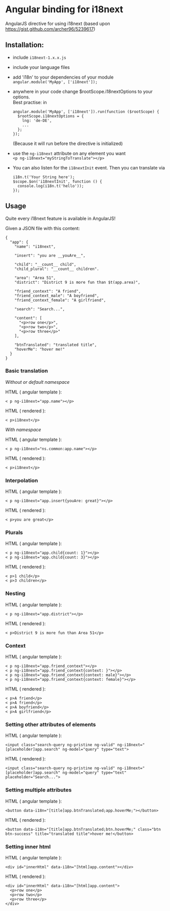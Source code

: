 # Angular binding for i18next

AngularJS directive for using i18next (based upon https://gist.github.com/archer96/5239617)

## Installation:
 
- include `i18next-1.x.x.js`
- include your language files
- add 'i18n' to your dependencies of your module  
  `angular.module('MyApp', ['i18next']);`
- anywhere in your code change $rootScope.i18nextOptions to your options.  
    Best practise: in
    
    ```
    angular.module('MyApp', ['i18next']).run(function ($rootScope) {
      $rootScope.i18nextOptions = {
        lng: 'de-DE',
        ...
      };
    });
    ```

    (Because it will run before the directive is initialized)
- use the `ng-i18next` attribute on any element you want  
  `<p ng-i18next="myStringToTranslate"></p>`
- You can also listen for the `i18nextInit` event. Then you can translate
  via
  
  ```
  i18n.t('Your String here');  
  $scope.$on('i18nextInit', function () {  
    console.log(i18n.t('hello'));  
  });  
  ```

## Usage

Quite every i18next feature is available in AngularJS!

Given a JSON file with this content:

```
{
  "app": {
    "name": "i18next",

    "insert": "you are __youAre__",

    "child": "__count__ child",
    "child_plural": "__count__ children".

    "area": "Area 51",
    "district": "District 9 is more fun than $t(app.area)",

    "friend_context": "A friend",
    "friend_context_male": "A boyfriend",
    "friend_context_female": "A girlfriend",

    "search": "Search...",

    "content": [
      "<p>row one</p>",
      "<p>row two</p>",
      "<p>row three</p>"
    ],

    "btnTranslated": "translated title",
    "hoverMe": "hover me!"
  }
}
```

### Basic translation

*Without or default namespace*

HTML ( angular template ):

```
< p ng-i18next="app.name"></p>
```

HTML ( rendered ):

```
< p>i18next</p>
```

*With namespace*

HTML ( angular template ):

```
< p ng-i18next="ns.common:app.name"></p>
```

HTML ( rendered ):

```
< p>i18next</p>
```

### Interpolation

HTML ( angular template ):

```
< p ng-i18next="app.insert{youAre: great}"></p>
```

HTML ( rendered ):

```
< p>you are great</p>
```

### Plurals

HTML ( angular template ):

```
< p ng-i18next="app.child{count: 1}"></p>
< p ng-i18next="app.child{count: 3}"></p>
```

HTML ( rendered ):

```
< p>1 child</p>
< p>3 children</p>
```

### Nesting

HTML ( angular template ):

```
< p ng-i18next="app.district"></p>
```

HTML ( rendered ):

```
< p>District 9 is more fun than Area 51</p>
```

### Context

HTML ( angular template ):

```
< p ng-i18next="app.friend_context"></p>
< p ng-i18next="app.friend_context{context: }"></p>
< p ng-i18next="app.friend_context{context: male}"></p>
< p ng-i18next="app.friend_context{context: female}"></p>
```

HTML ( rendered ):

```
< p>A friend</p>
< p>A friend</p>
< p>A boyfriend</p>
< p>A girlfriend</p>
```

### Setting other attributes of elements

HTML ( angular template ):

```
<input class="search-query ng-pristine ng-valid" ng-i18next="[placeholder]app.search" ng-model="query" type="text">
```

HTML ( rendered ):

```
<input class="search-query ng-pristine ng-valid" ng-i18next="[placeholder]app.search" ng-model="query" type="text" placeholder="Search...">
```

### Setting multiple attributes

HTML ( angular template ):

```
<button data-i18n="[title]app.btnTranslated;app.hoverMe;"></button>
```

HTML ( rendered ):

```
<button data-i18n="[title]app.btnTranslated;btn.hoverMe;" class="btn btn-success" title="translated title">hover me!</button>
```


### Setting inner html

HTML ( angular template ):

```
<div id="innerHtml" data-i18n="[html]app.content"></div>
```

HTML ( rendered ):

```
<div id="innerHtml" data-i18n="[html]app.content">
  <p>row one</p>
  <p>row two</p>
  <p>row three</p>
</div>
```
